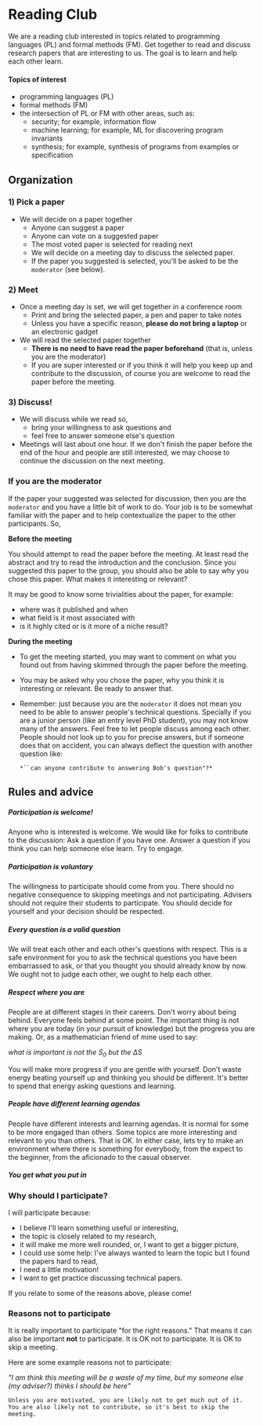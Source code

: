 # Reading Club

We are a reading club interested in topics related to programming languages (PL) and formal methods (FM).  Get together to read and discuss research papers that are interesting to us.  The goal is to learn and help each other learn.

#### Topics of interest
- programming languages (PL)
- formal methods (FM)
- the intersection of PL or FM with other areas, such as:
  - security; for example, information flow
  - machine learning; for example, ML for discovering program invariants
  - synthesis; for example, synthesis of programs from examples or specification

## Organization

### 1) Pick a paper

- We will decide on a paper together
  - Anyone can suggest a paper
  - Anyone can vote on a suggested paper
  - The most voted paper is selected for reading next
  - We will decide on a meeting day to discuss the selected paper.
  - If the paper you suggested is selected, you'll be asked to be the ```moderator``` (see below).

### 2) Meet

- Once a meeting day is set, we will get together in a conference room
  - Print and bring the selected paper, a pen and paper to take notes
  - Unless you have a specific reason, **please do not bring a laptop** or an electronic gadget
- We will read the selected paper together
  - **There is no need to have read the paper beforehand** (that is, unless you are the moderator)
  - If you are super interested or if you think it will help you keep up and contribute to the discussion, of course you are welcome to read the paper before the meeting.


### 3) Discuss!
- We will discuss while we read so,
  - bring your willingness to ask questions and
  - feel free to answer someone else's question 
- Meetings will last about one hour.  If we don't finish the paper before the end of the hour and people are still interested, we may choose to continue the discussion on the next meeting.


### If you are the moderator

If the paper your suggested was selected for discussion, then you are the ```moderator``` and you have a little bit of work to do.  Your job is to be somewhat familiar with the paper and to help contextualize the paper to the other participants.  So,

**Before the meeting**

You should attempt to read the paper before the meeting.
At least read the abstract and try to read the introduction and the conclusion.
Since you suggested this paper to the group, you should also be able to say why you chose this paper.  What makes it interesting or relevant?

It may be good to know some trivialities about the paper, for example:

- where was it published and when
- what field is it most associated with
- is it highly cited or is it more of a niche result?

**During the meeting**

- To get the meeting started, you may want to comment on what you found out from having skimmed through the paper before the meeting.
- You may be asked why you chose the paper, why you think it is interesting or relevant.  Be ready to answer that.
- Remember: just because you are the ```moderator``` it does not mean you need to be able to answer people's technical questions.  Specially if you are a junior person (like an entry level PhD student), you may not know many of the answers.  Feel free to let people discuss among each other.  People should not look up to you for precise answers, but if someone does that on accident, you can always deflect the question with another question like:

      *``can anyone contribute to answering Bob's question"?*

## Rules and advice

##### Participation is welcome!

Anyone who is interested is welcome.
We would like for folks to contribute to the discussion:
Ask a question if you have one.
Answer a question if you think you can help someone else learn.
Try to engage.

##### Participation is voluntary

The willingness to participate should come from you.
There should no negative consequence to skipping meetings and not participating.
Advisers should not require their students to participate.
You should decide for yourself and your decision should be respected.

#####  Every question is a valid question

We will treat each other and each other's questions with respect.
This is a safe environment for you to ask the technical questions you have been embarrassed to ask, or that you thought you should already know by now.  We ought not to judge each other, we ought to help each other.

##### Respect where you are

People are at different stages in their careers.
Don't worry about being behind.  Everyone feels behind at some point.
The important thing is not where you are today (in your pursuit of knowledge) but the progress you are making. Or, as a mathematician friend of mine used to say:

*what is important is not the $S_0$ but the $\Delta S$*

You will make more progress if you are gentle with yourself.  Don't waste energy beating yourself up and thinking you should be different.  It's better to spend that energy asking questions and learning.

##### People have different learning agendas

People have different interests and learning agendas.  It is normal for some to be more engaged than others.  Some topics are more interesting and relevant to you than others.  That is OK.  In either case, lets try to make an environment where there is something for everybody, from the expect to the beginner, from the aficionado to the casual observer.

##### You get what you put in


### Why should I participate?

I will participate because:

- I believe I'll learn something useful or interesting,
- the topic is closely related to my research,
- it will make me more well rounded, or,  I want to get a bigger picture,
- I could use some help: I've always wanted to learn the topic but I found the papers hard to read,
- I need a little motivation!
- I want to get practice discussing technical papers.

If you relate to some of the reasons above, please come!

### Reasons not to participate

It is really important to participate "for the right reasons."
That means it can also be important **not** to participate.  It is OK not to participate.  It is OK to skip a meeting.

Here are some example reasons not to participate:


*"I am think this meeting will be a waste of my time, but my someone else (my adviser?) thinks I should be here"*

```
Unless you are motivated, you are likely not to get much out of it.
You are also likely not to contribute, so it's best to skip the meeting.
```